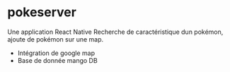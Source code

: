 # pokeserver
Une application React Native
Recherche de caractéristique dun pokémon, ajoute de pokémon sur une map.
* Intégration de google map
* Base de donnée mango DB
